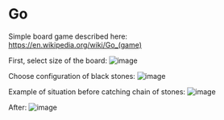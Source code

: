 # Go

Simple board game described here:
https://en.wikipedia.org/wiki/Go_(game) 

First, select size of the board:
![image](https://user-images.githubusercontent.com/59580741/218612378-694800b7-836b-4008-a99e-702fcba48d6e.png)

Choose configuration of black stones:
![image](https://user-images.githubusercontent.com/59580741/218612486-933986d1-103b-4f6f-98f4-e920e3537a59.png)

Example of situation before catching chain of stones:
![image](https://user-images.githubusercontent.com/59580741/218612659-8b523b6c-7c81-44ad-97a0-5ccde928ecb0.png)

After:
![image](https://user-images.githubusercontent.com/59580741/218612690-412ed96d-cde9-4420-a2e0-2016ed760aea.png)
